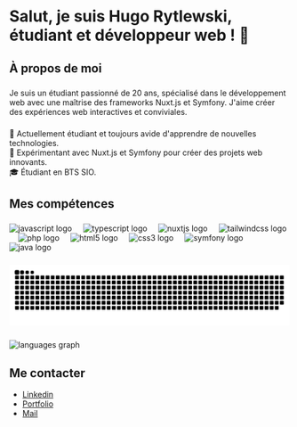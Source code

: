 <h1 align="left">Salut, je suis Hugo Rytlewski, étudiant et développeur web ! 👋</h1>

###

<h2 align="left">À propos de moi</h2>

###

<p align="left">Je suis un étudiant passionné de 20 ans, spécialisé dans le développement web avec une maîtrise des frameworks Nuxt.js et Symfony. J'aime créer des expériences web interactives et conviviales.</p>

###

<p align="left">🌱 Actuellement étudiant et toujours avide d'apprendre de nouvelles technologies.<br>💼 Expérimentant avec Nuxt.js et Symfony pour créer des projets web innovants.<br>🎓 Étudiant en BTS SIO.</p>

###

<h2 align="left">Mes compétences</h2>

###
<div align="left">
  <img src="https://cdn.jsdelivr.net/gh/devicons/devicon/icons/javascript/javascript-original.svg" height="40" alt="javascript logo"  />
  <img width="12" />
  <img src="https://cdn.jsdelivr.net/gh/devicons/devicon/icons/typescript/typescript-original.svg" height="40" alt="typescript logo"  />
  <img width="12" />
  <img src="https://cdn.jsdelivr.net/gh/devicons/devicon/icons/nuxtjs/nuxtjs-original.svg" height="40" alt="nuxtjs logo"  />
  <img width="12" />
  <img src="https://skillicons.dev/icons?i=tailwind" height="40" alt="tailwindcss logo"  />
  <img width="12" />
  <img src="https://skillicons.dev/icons?i=php" height="40" alt="php logo"  />
  <img width="12" />
  <img src="https://cdn.jsdelivr.net/gh/devicons/devicon/icons/html5/html5-original.svg" height="40" alt="html5 logo"  />
  <img width="12" />
  <img src="https://cdn.jsdelivr.net/gh/devicons/devicon/icons/css3/css3-original.svg" height="40" alt="css3 logo"  />
  <img width="12" />
  <img src="https://skillicons.dev/icons?i=symfony" height="40" alt="symfony logo"  />
  <img width="12" />
  <img src="https://skillicons.dev/icons?i=java" height="40" alt="java logo"  />
</div>

###

<img src="https://raw.githubusercontent.com/HugoRytlewski/HugoRytlewski/output/snake.svg" alt="Snake animation" />

###

<div>
 
  <img src="https://github-readme-stats.vercel.app/api/top-langs?username=HugoRytlewski&locale=en&hide_title=false&layout=compact&card_width=320&langs_count=5&theme=dracula&hide_border=false&order=2" height="150" alt="languages graph"  />
</div>

###

<div align="left">
 <h2 align="left">Me contacter</h2>

 <ul>
   <li>
     <a href="https://www.linkedin.com/in/hugo-rytlewski-b06841281/">Linkedin</a>
   </li>
     <li>
      <a href="hugorytlewski.com">Portfolio</a>
      </li>
      <li>
        <a href="mailto:hugorytlewski10@gmail.com">Mail</a>
      </li>

</div>

###
